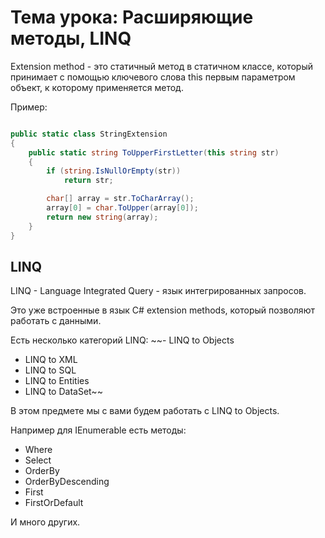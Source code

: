 ﻿# Тема урока: Расширяющие методы, LINQ

Extension method - это статичный метод в статичном классе,
который принимает с помощью ключевого слова this первым параметром объект,
к которому применяется метод.

Пример:
```csharp

public static class StringExtension
{
    public static string ToUpperFirstLetter(this string str)
    {
        if (string.IsNullOrEmpty(str))
            return str;

        char[] array = str.ToCharArray();
        array[0] = char.ToUpper(array[0]);
        return new string(array);
    }
}

```

## LINQ
LINQ - Language Integrated Query - язык интегрированных запросов.

Это уже встроенные в язык C# extension methods, который позволяют работать с данными.

Есть несколько категорий LINQ:
~~- LINQ to Objects
- LINQ to XML
- LINQ to SQL
- LINQ to Entities
- LINQ to DataSet~~

В этом предмете мы с вами будем работать с LINQ to Objects.

Например для IEnumerable<T> есть методы:
- Where
- Select
- OrderBy
- OrderByDescending
- First
- FirstOrDefault

И много других.
